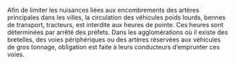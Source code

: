 Afin de limiter les nuisances liées aux encombrements des artères principales dans les villes, la circulation des véhicules poids lourds, bennes de transport, tracteurs, est interdite aux heures de pointe. Ces heures sont déterminées par arrêté des préfets.
Dans les agglomérations où il existe des bretelles, des voies périphériques ou des artères réservées aux véhicules de gros tonnage, obligation est faite à leurs conducteurs d’emprunter ces voies.